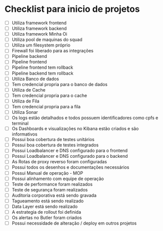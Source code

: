# Checklist para inicio de projetos

- [ ] Utiliza framework frontend
- [ ] Utiliza framework backend
- [ ] Utiliza framework Minha Oi
- [ ] Utiliza pool de maquinas do squad
- [ ] Utiliza um filesystem próprio
- [ ] Firewall foi liberado para as integrações
- [ ] Pipeline backend
- [ ] Pipeline frontend
- [ ] Pipeline frontend tem rollback
- [ ] Pipeline backend tem rollback
- [ ] Utiliza Banco de dados
- [ ] Tem credencial propria para o banco de dados
- [ ] Utiliza de Cache
- [ ] Tem credencial propria para o cache
- [ ] Utiliza de Fila
- [ ] Tem credencial propria para a fila
- [ ] Utiliza Sonar
- [ ] Os logs estão detalhados e todos possuem identificadores como cpfs e terminal
- [ ] Os Dashboards e visualizações no Kibana estão criados e são informativos
- [ ] Possui boa cobertura de testes unitários
- [ ] Possui boa cobertura de testes integrados
- [ ] Possui Loadbalancer e DNS configurado para o frontend
- [ ] Possui Loadbalancer e DNS configurado para o backend
- [ ] As Rotas de proxy reverso foram configuradas
- [ ] Possui todos os desenhos e documentações necessários
- [ ] Possui Manual de operação - MOP
- [ ] Possui alinhamento com equipe de operação
- [ ] Teste de performance foram realizados
- [ ] Teste de segurança foram realizados
- [ ] Auditoria corporativa está sendo gravada
- [ ] Tagueamento está sendo realizado
- [ ] Data Layer está sendo realizado
- [ ] A estrategia de rollout foi definida
- [ ] Os alertas no Butler foram criados
- [ ] Possui necessidade de alteração / deploy em outros projetos
